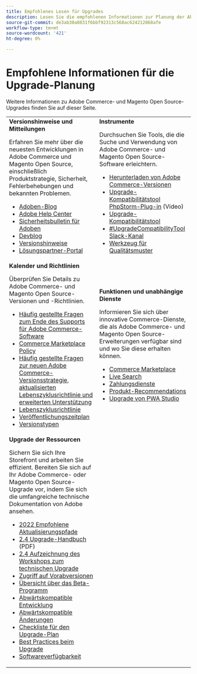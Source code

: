 ```yaml
---
title: Empfohlenes Lesen für Upgrades
description: Lesen Sie die empfohlenen Informationen zur Planung der Aktualisierung auf Adobe Commerce oder Magento Open Source.
source-git-commit: de3ab30a0831f6bbf92313c568ac624212868afe
workflow-type: tm+mt
source-wordcount: '421'
ht-degree: 0%

---
```



# Empfohlene Informationen für die Upgrade-Planung

Weitere Informationen zu Adobe Commerce- und Magento Open Source-Upgrades finden Sie auf dieser Seite.

<table>
  <tbody>
    <tr>
      <td><strong>Versionshinweise und Mitteilungen</strong>
        <p>Erfahren Sie mehr über die neuesten Entwicklungen in Adobe Commerce und Magento Open Source, einschließlich Produktstrategie, Sicherheit, Fehlerbehebungen und bekannten Problemen.</p>
          <ul>
            <li><a href="https://blog.adobe.com/">Adoben-Blog</a></li>
            <li><a href="https://support.magento.com/hc/en-us">Adobe Help Center</a></li>
            <li><a href="https://helpx.adobe.com/security/products/magento/apsb22-12.html">Sicherheitsbulletin für Adoben</a></li>
            <li><a href="https://community.magento.com/t5/Magento-DevBlog/bg-p/devblog">Devblog</a></li>
            <li><a href="https://devdocs.magento.com/guides/v2.4/release-notes/bk-release-notes.html">Versionshinweise</a></li>
            <li><a href="https://solutionpartners.adobe.com/solution-partners.html">Lösungspartner-Portal</a></li>
          </ul>
        </td>
      <td><strong>Instrumente</strong>
        <p>Durchsuchen Sie Tools, die die Suche und Verwendung von Adobe Commerce- und Magento Open Source-Software erleichtern.</p>
          <ul>
            <li><a href="https://magento.com/tech-resources/downloads">Herunterladen von Adobe Commerce-Versionen</li>
            <li><a href="https://experienceleague.adobe.com/docs/commerce-learn/tutorials/uct-phpstorm.html?lang=en">Upgrade-Kompatibilitätstool PhpStorm-Plug-in</a> (Video)</li>
            <li><a href="https://experienceleague.adobe.com/docs/commerce-operations/upgrade-guide/upgrade-compatibility-tool/overview.html?lang=en">Upgrade-Kompatibilitätstool</a></li>
            <li><a href="https://magentocommeng.slack.com/archives/C019Y143U9F">#UpgradeCompatibilityTool Slack-Kanal</a></li>
            <li><a href="https://devdocs.magento.com/quality-patches/usage.html">Werkzeug für Qualitätsmuster</a></li>
          </ul>
      </td>
    </tr>
    <tr>
      <td><strong>Kalender und Richtlinien</strong>
        <p>Überprüfen Sie Details zu Adobe Commerce- und Magento Open Source-Versionen und -Richtlinien.</p>
          <ul>
            <li><a href="https://support.magento.com/hc/en-us/articles/4965909814797-Adobe-Commerce-Software-End-of-Support-FAQ">Häufig gestellte Fragen zum Ende des Supports für Adobe Commerce-Software</a></li>
            <li><a href="https://marketplacesupport.magento.com/hc/en-us/articles/4413722432653">Commerce Marketplace Policy</a></li>
            <li><a href="https://support.magento.com/hc/en-us/articles/4409421516301-FAQ-for-New-Adobe-Commerce-Release-Strategy-and-Updated-Lifecycle-Policy">Häufig gestellte Fragen zur neuen Adobe Commerce-Versionsstrategie, aktualisierten Lebenszyklusrichtlinie und erweiterten Unterstützung</a></li>
            <li><a href="https://www.adobe.com/content/dam/cc/en/legal/terms/enterprise/pdfs/Adobe-Commerce-Software-Lifecycle-Policy.pdf">Lebenszyklusrichtlinie</a></li>
            <li><a href="https://devdocs.magento.com/release/">Veröffentlichungszeitplan</a></li>
            <li><a href="https://devdocs.magento.com/release/policy/">Versionstypen</a></li>
          </ul>
        </td>
      <td><strong>Funktionen und unabhängige Dienste</strong>
        <p>Informieren Sie sich über innovative Commerce-Dienste, die als Adobe Commerce- und Magento Open Source-Erweiterungen verfügbar sind und wo Sie diese erhalten können.</p>
          <ul>
            <li><a href="https://marketplace.magento.com/">Commerce Marketplace</a></li>
            <li><a href="https://marketplace.magento.com/magento-live-search.html">Live Search</a></li>
            <li><a href="https://marketplace.magento.com/magento-payment-services.html">Zahlungsdienste</a></li>
            <li><a href="https://marketplace.magento.com/magento-product-recommendations.html">Produkt-Recommendations</a></li>
            <li><a href="https://developer.adobe.com/commerce/pwa-studio/guides/upgrading-versions">Upgrade von PWA Studio</a></li>
          </ul>
      </td>
    </tr>
    <tr>
      <td><strong>Upgrade der Ressourcen</strong>
        <p>Sichern Sie sich Ihre Storefront und arbeiten Sie effizient. Bereiten Sie sich auf Ihr Adobe Commerce- oder Magento Open Source-Upgrade vor, indem Sie sich die umfangreiche technische Dokumentation von Adobe ansehen.</p>
          <ul>
            <li><a href="https://experienceleague.adobe.com/docs/commerce-operations/upgrade-guide/resources/recommended-upgrade-paths-2022.html?lang=en">2022 Empfohlene Aktualisierungspfade</a></li>
            <li><a href="../../assets/upgrade-guide/adobe-commerce-2-4-upgrade-guide.pdf">2.4 Upgrade-Handbuch</a> (PDF)</li>
            <li><a href="https://experienceleague.adobe.com/docs/commerce-learn/tutorials/upgrade-workshop.html?lang=en">2.4 Aufzeichnung des Workshops zum technischen Upgrade</a></li>
            <li><a href="https://support.magento.com/hc/en-us/articles/360034120932">Zugriff auf Vorabversionen</a></li>
            <li><a href="https://devdocs.magento.com/release/beta-program.html">Übersicht über das Beta-Programm</a></li>
            <li><a href="https://devdocs.magento.com/contributor-guide/backward-compatible-development/index.html">Abwärtskompatible Entwicklung</a></li>
            <li><a href="https://devdocs.magento.com/guides/v2.4/release-notes/backward-incompatible-changes/index.html">Abwärtskompatible Änderungen</a></li>
            <li><a href="https://support.magento.com/hc/en-us/articles/360057968951-Upgrade-plan-checklist-for-Adobe-Commerce">Checkliste für den Upgrade-Plan</a></li>
            <li><a href="https://experienceleague.adobe.com/docs/commerce-operations/upgrade-guide/prepare/best-practices.html?lang=en">Best Practices beim Upgrade</a></li>
            <li><a href="https://devdocs.magento.com/release/availability.html">Softwareverfügbarkeit</a></li>
          </ul>
      </td>
      <td></td>
    </tr>
  </tbody>
</table>